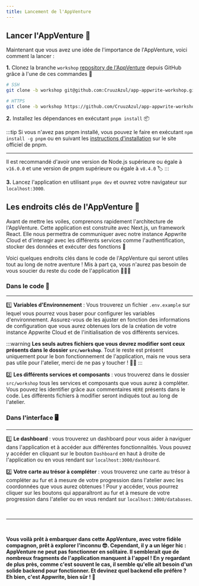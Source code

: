 ```yaml
---
title: Lancement de l'AppVenture
---
```


<Hero
title="Lancement de l'AppVenture 🚀"
image="/assets/workshop/configuration/app/bay_app.jpeg"
description="Avant de partir à la découverte des trésors cachés dans le monde d'Appwrite, il est temps de préparer notre
fidèle compagnon de voyage : l'AppVenture. Elle est bien plus qu'une simple application. Elle est votre carte au trésor,
votre boussole et votre compagnon fidèle dans votre quête, vous aidant à déverrouiller les secrets de chaque destination
que nous explorerons ! 🧳 Vous n'avez pas besoin de la maîtriser entièrement pour avancer, mais comprenez qu'elle sera là
quand vous aurez besoin d'elle !"
/>

## Lancer l'AppVenture 🚀

Maintenant que vous avez une idée de l'importance de l'AppVenture, voici comment la lancer :

**1.** Clonez la branche `workshop` [repository de l'AppVenture](https://github.com/CruuzAzul/app-appwrite-workshop)
depuis GitHub grâce à l'une de ces commandes 🥳

```bash
# SSH
git clone -b workshop git@github.com:CruuzAzul/app-appwrite-workshop.git
```

```bash
# HTTPS
git clone -b workshop https://github.com/CruuzAzul/app-appwrite-workshop.git
```

**2.** Installez les dépendances en exécutant `pnpm install` 📦

:::tip
Si vous n'avez pas pnpm installé, vous pouvez le faire en exécutant `npm install -g pnpm` ou en suivant les
[instructions d'installation](https://pnpm.io/fr/installation) sur le site officiel de pnpm.

---

Il est recommandé d'avoir une version de Node.js supérieure ou égale à `v16.0.0` et une version de pnpm supérieure ou
égale à `v8.4.0` 🏷️
:::

**3.** Lancez l'application en utilisant `pnpm dev` et ouvrez votre navigateur sur `localhost:3000`.

## Les endroits clés de l'AppVenture 🔑

Avant de mettre les voiles, comprenons rapidement l'architecture de l'AppVenture. Cette application est construite avec
Next.js, un framework React. Elle nous permettra de communiquer avec notre instance Appwrite Cloud et d'interagir avec
les différents services comme l'authentification, stocker des données et exécuter des fonctions 📂

Voici quelques endroits clés dans le code de l'AppVenture qui seront utiles tout au long de notre aventure ! Mis à part
ça, vous n'aurez pas besoin de vous soucier du reste du code de l'application 🧑🏼‍💻

### Dans le code 📝
---

1️⃣ **Variables d'Environnement** : Vous trouverez un fichier `.env.example` sur lequel vous pourrez vous baser pour 
configurer les variables d'environnement.
   Assurez-vous de les ajuster en fonction des informations de configuration que vous aurez obtenues lors de la création
   de votre instance Appwrite Cloud et de l'initialisation de vos différents services.

:::warning
**Les seuls autres fichiers que vous devrez modifier sont ceux présents dans le dossier `src/workshop`**. Tout le reste
est présent uniquement pour le bon fonctionnement de l'application, mais ne vous sera pas utile pour l'atelier, merci de
ne pas y toucher ! 🙏🏼
:::

2️⃣ **Les différents services et composants** : vous trouverez dans le dossier `src/workshop` tous les services
   et composants que vous aurez à compléter. Vous pouvez les identifier grâce aux commentaires `HERE` présents dans le
   code. Les différents fichiers à modifier seront indiqués tout au long de l'atelier.

### Dans l'interface 🖥️
---

1️⃣ **Le dashboard** : vous trouverez un dashboard pour vous aider à naviguer dans l'application et à accéder aux
   différentes fonctionnalités. Vous pouvez y accéder en cliquant sur le bouton `Dashboard` en haut à droite de
   l'application ou en vous rendant sur `localhost:3000/dashboard`.

2️⃣ **Votre carte au trésor à compléter** : vous trouverez une carte au trésor à compléter au fur et à mesure de votre
   progression dans l'atelier avec les coordonnées que vous aurez obtenues ! Pour y accéder, vous pourrez cliquer sur
   les boutons qui apparaîtront au fur et à mesure de votre progression dans l'atelier ou en vous rendant
   sur `localhost:3000/databases`.

<br/>

---
<br/>

**Vous voilà prêt à embarquer dans cette AppVenture, avec votre fidèle compagnon, prêt à explorer l'inconnu 😎.
Cependant, il y a un léger hic : AppVenture ne peut pas fonctionner en solitaire. Il semblerait que de nombreux
fragments de l'application manquent à l'appel ! En y regardant de plus près, comme c'est souvent le cas, il semble
qu'elle ait besoin d'un solide backend pour fonctionner. Et devinez quel backend elle préfère ? Eh bien, c'est Appwrite,
bien sûr ! 🤔**
